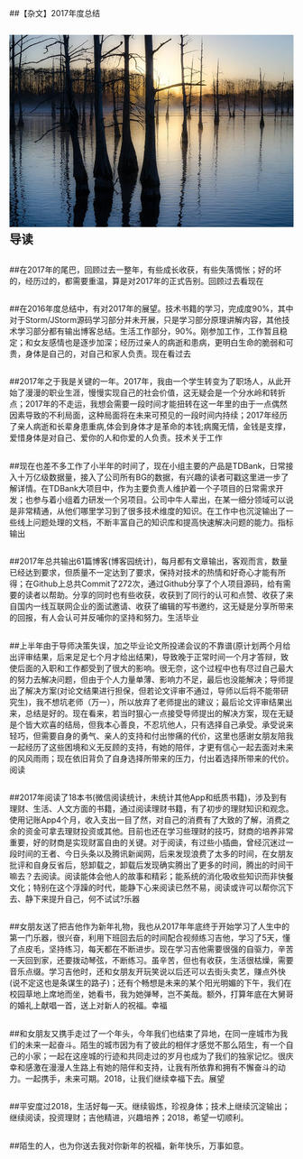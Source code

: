 ##【杂文】2017年度总结

##
## ![Alt text](../md/img/summary-photo.png)导读

##
##在2017年的尾巴，回顾过去一整年，有些成长收获，有些失落惆怅；好的坏的，经历过的，都需要重温，算是对2017年的正式告别。回顾过去看现在

##
##在2016年度总结中，有对2017年的展望。技术书籍的学习，完成度90%，其中对于Storm/JStorm源码学习部分并未开展，只是学习部分原理讲解内容，其他技术学习部分都有输出博客总结。生活工作部分，90%。刚参加工作，工作暂且稳定；和女友感情也是逐步加深；经历过亲人的病逝和患病，更明白生命的脆弱和可贵，身体是自己的，对自己和家人负责。现在看过去

##
##2017年之于我是关键的一年。2017年，我由一个学生转变为了职场人，从此开始了漫漫的职业生涯，慢慢实现自己的社会价值，这无疑会是一个分水岭和转折点；2017年的不走运，我想会需要一段时间才能扭转在这一年里的由于一点偶然因素导致的不利局面，这种局面将在未来可预见的一段时间内持续；2017年经历了亲人病逝和长辈身患重病,体会到身体才是革命的本钱;病魔无情，金钱是支撑，爱惜身体是对自己、爱你的人和你爱的人负责。技术关于工作

##
##现在也差不多工作了小半年的时间了，现在小组主要的产品是TDBank，日常接入十万亿级数据量，接入了公司所有BG的数据，有兴趣的读者可戳这里进一步了解详情。在TDBank大项目中，作为主要负责人维护着一个子项目的日常需求开发；也参与着小组着力研发一个另项目。公司中牛人辈出，在某一细分领域可以说是非常精通，从他们哪里学习到了很多技术维度的知识。在工作中也沉淀输出了一些线上问题处理的文档，不断丰富自己的知识库和提高快速解决问题的能力。指标输出

##
##2017年总共输出61篇博客(博客园统计)，每月都有文章输出，客观而言，数量已经达到要求，但质量不一定达到了要求，保持对技术的热情和好奇心才能有所得；在Github上总共Commit了272次，通过Github分享了个人项目源码，给有需要的读者以帮助。分享的同时也有些收获，收获到了同行的认可和点赞、收获了来自国内一线互联网企业的面试邀请、收获了编辑的写书邀约，这无疑是分享所带来的回报，有人会认可并反哺你的坚持和努力。生活毕业

##
##上半年由于导师决策失误，加之毕业论文所投递会议的不靠谱(原计划两个月给出评审结果，后来足足七个月才给出结果)，导致晚于正常时间一个月才答辩，致使后面的入职和工作都受到了很大的影响。很无奈，这个过程中也有尽过自己最大的努力去解决问题，但由于个人力量单薄、影响力不足，最后也没能解决；导师提出了解决方案(对论文结果进行担保，但若论文评审不通过，导师以后将不能带研究生)，我不想坑老师（万一），所以放弃了老师提出的建议；最后论文评审结果出来，总结是好的。现在看来，若当时狠心一点接受导师提出的解决方案，现在无疑是个皆大欢喜的结局，但我本心善良，不忍坑他人，只有选择自己承受。承受说来轻巧，但需要自身的勇气、亲人的支持和付出惨痛的代价，这里也感谢女朋友陪我一起经历了这些困境和义无反顾的支持，有她的陪伴，才更有信心一起去面对未来的风风雨雨；现在依旧背负了自身选择所带来的压力，付出着选择所带来的代价。阅读

##
##2017年阅读了18本书(微信阅读统计，未统计其他App和纸质书籍)，涉及到有理财、生活、人文方面的书籍，通过阅读理财书籍，有了初步的理财知识和观念。使用记账App4个月，收入支出一目了然，对自己的消费有了大致的了解，消费之余的资金可拿去理财投资或其他。目前也还在学习些理财的技巧，财商的培养非常重要，好的财商是实现财富自由的关键。对于阅读，有过些小插曲，曾经沉迷过一段时间的王者、今日头条以及腾讯新闻网，后来发现浪费了太多的时间，在女朋友批评和自身反省后，怒卸载之，卸载后发现确实腾出了更多的时间，腾出的时间干嘛去？去阅读。阅读能体会他人的故事和精彩；能系统的消化吸收些知识而非快餐文化；特别在这个浮躁的时代，能静下心来阅读已然不易，阅读或许可以帮你沉下去、静下来提升自己，何不试试?乐器

##
##女朋友送了把吉他作为新年礼物，我也从2017年年底终于开始学习了人生中的第一门乐器，很兴奋，利用下班回去后的时间配合视频练习吉他，学习了5天，懂了点皮毛，坚持练习，每天都在不断进步。现在学习吉他需要很强的自驱力，辛苦一天回到家，还要拨动琴弦，不断练习。虽辛苦，但也有收获，生活很枯燥，需要音乐点缀。学习吉他时，还和女朋友开玩笑说以后还可以去街头卖艺，赚点外快(说不定这也是条谋生的路子)；还有个畅想是未来的某个阳光明媚的下午，我们在校园草地上席地而坐，她看书，我为她弹琴，岂不美哉。额外，打算年底在大舅哥的婚礼上献唱一首，送上对新人的祝福。幸福

##
##和女朋友又携手走过了一个年头，今年我们也结束了异地，在同一座城市为我们的未来一起奋斗。陌生的城市因为有了彼此的相伴才感觉不那么陌生，有一个自己的小家；一起在这座城的行迹和共同走过的岁月也成为了我们的独家记忆。很庆幸和感激在漫漫人生路上有她的陪伴和支持，让我有所依靠和拥有不懈奋斗的动力。一起携手，未来可期。2018，让我们继续幸福下去。展望

##
##平安度过2018，生活好每一天。继续锻炼，珍视身体；技术上继续沉淀输出；继续阅读，投资理财；吉他精进，兴趣培养；2018，希望一切顺利。

##
##陌生的人，也为你送去我对你新年的祝福，新年快乐，万事如意。